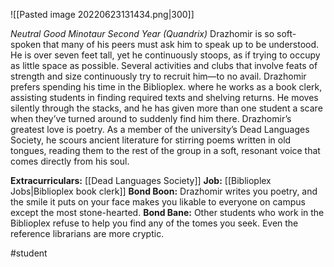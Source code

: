![[Pasted image 20220623131434.png|300]]

*Neutral Good Minotaur Second Year (Quandrix)*
Drazhomir is so soft-spoken that many of his peers must ask him to speak up to be understood. He is over seven feet tall, yet he continuously stoops, as if trying to occupy as little space as possible. Several activities and clubs that involve feats of strength and size continuously try to recruit him—to no avail. Drazhomir prefers spending his time in the Biblioplex. where he works as a book clerk, assisting students in finding required texts and shelving returns. He moves silently through the stacks, and he has given more than one student a scare when they’ve turned around to suddenly find him there. 
Drazhomir’s greatest love is poetry. As a member of the university’s Dead Languages Society, he scours ancient literature for stirring poems written in old tongues, reading them to the rest of the group in a soft, resonant voice that comes directly from his soul.

**Extracurriculars:** [[Dead Languages Society]] 
**Job:** [[Biblioplex Jobs|Biblioplex book clerk]]
**Bond Boon:** Drazhomir writes you poetry, and the smile it puts on your face makes you likable to everyone on campus except the most stone-hearted. 
**Bond Bane:** Other students who work in the Biblioplex refuse to help you find any of the tomes you seek. Even the reference librarians are more cryptic.

#student
